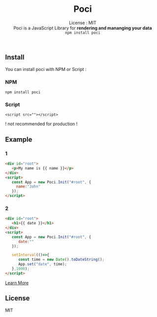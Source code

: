 <div align="center">

# Poci
License : MIT  
Poci is a JavaScript Library for **rendering and mananging your data**    
```npm install poci```

</div><br/>

## Install
You can install poci with NPM or Script :   
### NPM
```npm install poci```   

### Script
```<script src=""></script>```  

! not recommended for production !

</div>


## Example
### 1
```html
<div id="root">
   <p>My name is {{ name }}</p>
</div>
<script>
   const App = new Poci.Init("#root", {
     name:"John"
   });
</script>
```  

### 2
```html
<div id="root">
   <h1>{{ date }}</h1>
</div>
<script>
   const App = new Poci.Init("#root", {
      date:""
   });

   setInterval(()=>{
      const time = new Date().toDateString();
      App.set("date", time);
   },1000);
</script>
```

[Learn More](poci.netfliy.app/docs)

## License
MIT

